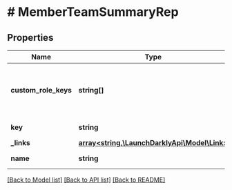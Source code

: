 # # MemberTeamSummaryRep

## Properties

Name | Type | Description | Notes
------------ | ------------- | ------------- | -------------
**custom_role_keys** | **string[]** | A list of keys of the custom roles this team has access to |
**key** | **string** | The team key |
**_links** | [**array<string,\LaunchDarklyApi\Model\Link>**](Link.md) |  | [optional]
**name** | **string** | The team name |

[[Back to Model list]](../../README.md#models) [[Back to API list]](../../README.md#endpoints) [[Back to README]](../../README.md)
